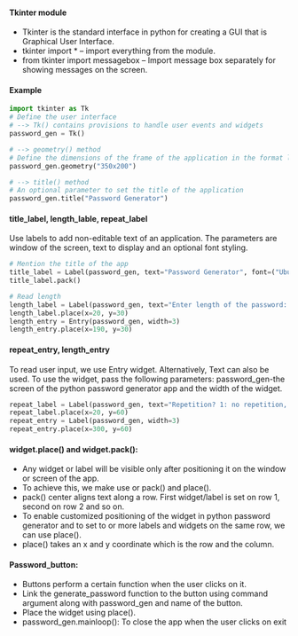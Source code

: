 #### Tkinter module
- Tkinter is the standard interface in python for creating a GUI that is Graphical User Interface.
- tkinter import * – import everything from the module.
- from tkinter import messagebox – Import message box separately for showing messages on the screen.


#### Example

```python
import tkinter as Tk
# Define the user interface
# --> Tk() contains provisions to handle user events and widgets
password_gen = Tk() 

# --> geometry() method
# Define the dimensions of the frame of the application in the format length x breadth
password_gen.geometry("350x200")

# --> title() method
# An optional parameter to set the title of the application
password_gen.title("Password Generator")
```
#### title_label, length_lable, repeat_label
Use labels to add non-editable text of an application. The parameters are window of the screen, text to display and an optional font styling.
```python
# Mention the title of the app
title_label = Label(password_gen, text="Password Generator", font=("Ubuntu Mono", 12))
title_label.pack()

# Read length
length_label = Label(password_gen, text="Enter length of the password: ")
length_label.place(x=20, y=30)
length_entry = Entry(password_gen, width=3)
length_entry.place(x=190, y=30)
```
#### repeat_entry, length_entry
To read user input, we use Entry widget. Alternatively, Text can also be used. To use the widget, pass the following parameters: password_gen-the screen of the python password generator app and the width of the widget.
```python
repeat_label = Label(password_gen, text="Repetition? 1: no repetition, 2: otherwise: ")
repeat_label.place(x=20, y=60)
repeat_entry = Label(password_gen, width=3)
repeat_entry.place(x=300, y=60)
```
#### widget.place() and widget.pack():
- Any widget or label will be visible only after positioning it on the window or screen of the app. 
- To achieve this, we make use or pack() and place().
- pack() center aligns text along a row. First widget/label is set on row 1, second on row 2 and so on.
- To enable customized positioning of the widget in python password generator and to set to or more labels and widgets on the same row, we can use place().
- place() takes an x and y coordinate which is the row and the column.

#### Password_button:
- Buttons perform a certain function when the user clicks on it.
- Link the generate_password function to the button using command argument along with password_gen and name of the button.
- Place the widget using place().
- password_gen.mainloop(): To close the app when the user clicks on exit